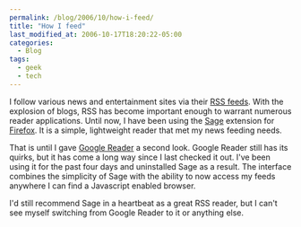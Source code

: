 ```yaml
---
permalink: /blog/2006/10/how-i-feed/
title: "How I feed"
last_modified_at: 2006-10-17T18:20:22-05:00
categories:
  - Blog
tags:
  - geek
  - tech
---
```


I follow various news and entertainment sites via their [RSS feeds](http://en.wikipedia.org/wiki/Rss_feed). With the
explosion of blogs, RSS has become important enough to warrant numerous reader applications. Until now, I have been
using the [Sage](http://sage.mozdev.org/) extension for [Firefox](http://www.getfirefox.com). It is a simple,
lightweight reader that met my news feeding needs.

That is until I gave [Google Reader](http://reader.google.com/) a second look. Google Reader still has its quirks, but
it has come a long way since I last checked it out. I've been using it for the past four days and uninstalled Sage as a
result. The interface combines the simplicity of Sage with the ability to now access my feeds anywhere I can find a
Javascript enabled browser.

I'd still recommend Sage in a heartbeat as a great RSS reader, but I can't see myself switching from Google Reader to it
or anything else.